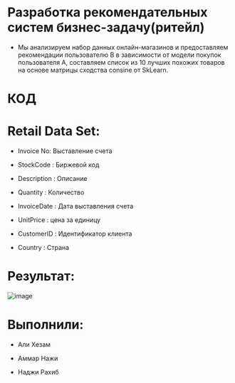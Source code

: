 # Разработка рекомендательных систем бизнес-задачу(ритейл)
* Мы анализируем набор данных онлайн-магазинов и предоставляем рекомендации пользователю B в зависимости от модели покупок пользователя A, составляем список из 10 лучших похожих товаров на основе матрицы сходства consine от SkLearn.

# КОД 


# Retail Data Set:
* Invoice No: Выставление счета

* StockCode : Биржевой код

* Description : Описание

* Quantity : Количество

* InvoiceDate : Дата выставления счета

* UnitPrice : цена за единицу

* CustomerID : Идентификатор клиента

* Country : Страна

# Результат:
![image](https://user-images.githubusercontent.com/71325647/209153764-d73c8b59-7576-4a2e-93d4-0674b7d7a637.png)


# Выполнили:
* Али Хезам

* Аммар Нажи 

* Наджи Рахиб 
